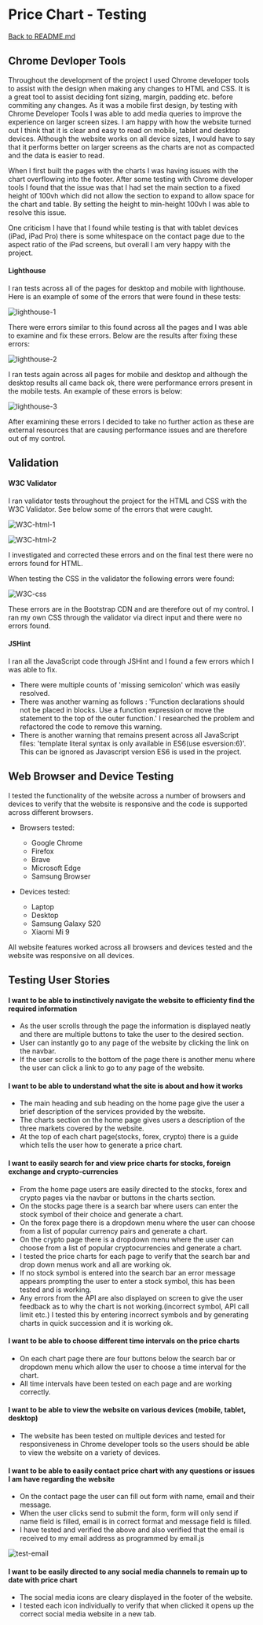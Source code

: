 # Price Chart - Testing

[Back to README.md](README.md)

## Chrome Devloper Tools

Throughout the development of the project I used Chrome developer tools to assist with the design when making any changes to HTML and CSS. It is a great tool to assist deciding font sizing, margin, padding etc. before commiting any changes. As it was a mobile first design, by testing with Chrome Developer Tools I was able to add media queries to improve the experience on larger screen sizes. I am happy with how the website turned out I think that it is clear and easy to read on mobile, tablet and desktop devices. Although the website works on all device sizes, I would have to say that it performs better on larger screens as the charts are not as compacted and the data is easier to read.

When I first built the pages with the charts I was having issues with the chart overflowing into the footer. After some testing with Chrome developer tools I found that the issue was that I had set the main section to a fixed height of 100vh which did not allow the section to expand to allow space for the chart and table. By setting the height to min-height 100vh I was able to resolve this issue.

One criticism I have that I found while testing is that with tablet devices (iPad, iPad Pro) there is some whitespace on the contact page due to the aspect ratio of the iPad screens, but overall I am very happy with the project.

#### Lighthouse

I ran tests across all of the pages for desktop and mobile with lighthouse. Here is an example of some of the errors that were found in these tests:

![lighthouse-1](assets/documents/testing-images/lighthouse1.PNG)

There were errors similar to this found across all the pages and I was able to examine and fix these errors. Below are the results after fixing these errors: 

![lighthouse-2](assets/documents/testing-images/lighthouse2.PNG)

I ran tests again across all pages for mobile and desktop and although the desktop results all came back ok, there were performance errors present in the mobile tests. An example of these errors is below: 

![lighthouse-3](assets/documents/testing-images/lighthouse3.PNG)

After examining these errors I decided to take no further action as these are external resources that are causing performance issues and are therefore out of my control.

## Validation

#### W3C Validator

I ran validator tests throughout the project for the HTML and CSS with the W3C Validator. See below some of the errors that were caught.

![W3C-html-1](assets/documents/testing-images/w3c-html-1.png)

![W3C-html-2](assets/documents/testing-images/w3c-html-2.png)

I investigated and corrected these errors and on the final test there were no errors found for HTML.

When testing the CSS in the validator the following errors were found:

![W3C-css](assets/documents/testing-images/w3c-css.png)

These errors are in the Bootstrap CDN and are therefore out of my control. I ran my own CSS through the validator via direct input and there were no errors found.

#### JSHint

I ran all the JavaScript code through JSHint and I found a few errors which I was able to fix. 

- There were multiple counts of 'missing semicolon' which was easily resolved.
- There was another warning as follows : 'Function declarations should not be placed in blocks. Use a function expression or move the statement to the top of the outer function.' I researched the problem and refactored the code to remove this warning.
- There is another warning that remains present across all JavaScript files: 'template literal syntax is only available in ES6(use esversion:6)'. This can be ignored as Javascript version ES6 is used in the project.

## Web Browser and Device Testing

I tested the functionality of the website across a number of browsers and devices to verify that the website is responsive and the code is supported across different browsers.

- Browsers tested:
    - Google Chrome
    - Firefox
    - Brave 
    - Microsoft Edge
    - Samsung Browser

- Devices tested: 
    - Laptop
    - Desktop
    - Samsung Galaxy S20
    - Xiaomi Mi 9

All website features worked across all browsers and devices tested and the website was responsive on all devices.

## Testing User Stories

#### I want to be able to instinctively navigate the website to efficienty find the required information
- As the user scrolls through the page the information is displayed neatly and there are multiple buttons to take the user to the desired section.
- User can instantly go to any page of the website by clicking the link on the navbar.
- If the user scrolls to the bottom of the page there is another menu where the user can click a link to go to any page of the website.

#### I want to be able to understand what the site is about and how it works
- The main heading and sub heading on the home page give the user a brief description of the services provided by the website.
- The charts section on the home page gives users a description of the three markets covered by the website.
- At the top of each chart page(stocks, forex, crypto) there is a guide which tells the user how to generate a price chart.

#### I want to easily search for and view price charts for stocks, foreign exchange and crypto-currencies
- From the home page users are easily directed to the stocks, forex and crypto pages via the navbar or buttons in the charts section.
- On the stocks page there is a search bar where users can enter the stock symbol of their choice and generate a chart.
- On the forex page there is a dropdown menu where the user can choose from a list of popular currency pairs and generate a chart.
- On the crypto page there is a dropdown menu where the user can choose from a list of popular cryptocurrencies and generate a chart.
- I tested the price charts for each page to verify that the search bar and drop down menus work and all are working ok. 
- If no stock symbol is entered into the search bar an error message appears prompting the user to enter a stock symbol, this has been tested and is working.
- Any errors from the API are also displayed on screen to give the user feedback as to why the chart is not working.(incorrect symbol, API call limit etc.) I tested this by entering incorrect symbols and by generating charts in quick succession and it is working ok.

#### I want to be able to choose different time intervals on the price charts
- On each chart page there are four buttons below the search bar or dropdown menu which allow the user to choose a time interval for the chart.
- All time intervals have been tested on each page and are working correctly.

#### I want to be able to view the website on various devices (mobile, tablet, desktop)
- The website has been tested on multiple devices and tested for responsiveness in Chrome developer tools so the users should be able to view the website on a variety of devices.

#### I want to be able to easily contact price chart with any questions or issues I am have regarding the website
- On the contact page the user can fill out form with name, email and their message.
- When the user clicks send to submit the form, form will only send if name field is filled, email is in correct format and message field is filled.
- I have tested and verified the above and also verified that the email is received to my email address as programmed by email.js

![test-email](assets/documents/testing-images/test-email.PNG)

#### I want to be easily directed to any social media channels to remain up to date with price chart
- The social media icons are cleary displayed in the footer of the website.
- I tested each icon individually to verify that when clicked it opens up the correct social media website in a new tab.